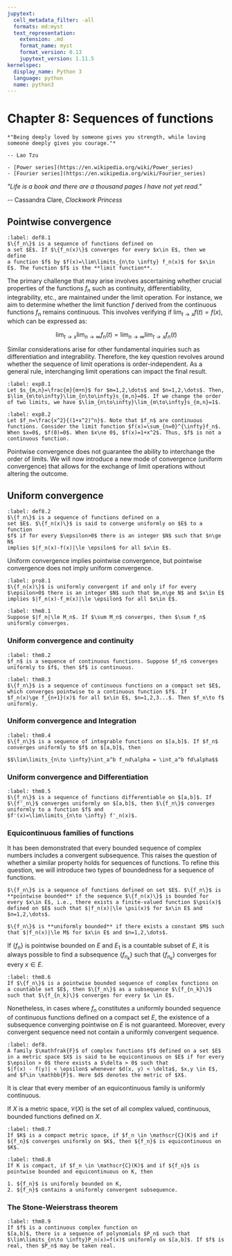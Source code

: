 ```yaml
---
jupytext:
  cell_metadata_filter: -all
  formats: md:myst
  text_representation:
    extension: .md
    format_name: myst
    format_version: 0.13
    jupytext_version: 1.11.5
kernelspec:
  display_name: Python 3
  language: python
  name: python3
---
```


# Chapter 8: Sequences of functions

```{epigraph}
*"Being deeply loved by someone gives you strength, while loving someone deeply gives you courage."*

-- Lao Tzu
```

```{seealso}
- [Power series](https://en.wikipedia.org/wiki/Power_series)
- [Fourier series](https://en.wikipedia.org/wiki/Fourier_series)
```

*"Life is a book and there are a thousand pages I have not yet read."*

-- Cassandra Clare, *Clockwork Princess*

## Pointwise convergence
````{prf:definition} pointwise convergence
:label: def8.1
$\{f_n\}$ is a sequence of functions defined on
a set $E$. If $\{f_n(x)\}$ converges for every $x\in E$, then we define
a function $f$ by $f(x)=\lim\limits_{n\to \infty} f_n(x)$ for $x\in E$. The function $f$ is the **limit function**.
````

The primary challenge that may arise involves ascertaining whether crucial properties of the functions $f_n$ such as continuity, differentiability, integrability, etc., are maintained under the limit operation. For instance, we aim to determine whether the limit function $f$ derived from the continuous functions ${f_n}$ remains continuous. This involves verifying if $\lim_{t\to x}f(t) = f(x)$, which can be expressed as:

$$
\lim_{t\to x}\lim_{n\to\infty}f_n(t) = \lim_{n\to\infty}\lim_{t\to x}f_n(t)
$$

Similar considerations arise for other fundamental inquiries such as differentiation and integrability. Therefore, the key question revolves around whether the sequence of limit operations is order-independent. As a general rule, interchanging limit operations can impact the final result.


````{prf:example}
:label: exp8.1
Let $s_{m,n}=\frac{m}{m+n}$ for $m=1,2,\dots$ and $n=1,2,\dots$. Then, $\lim_{m\to\infty}\lim_{n\to\infty}s_{m,n}=0$. If we change the order of two limits, we have $\lim_{n\to\infty}\lim_{m\to\infty}s_{m,n}=1$. 
````

````{prf:example}
:label: exp8.2
Let $f_n=\frac{x^2}{(1+x^2)^n}$. Note that $f_n$ are continuous functions. Consider the limit function $f(x)=\sum_{n=0}^{\infty}f_n$. When $x=0$, $f(0)=0$. When $x\ne 0$, $f(x)=1+x^2$. Thus, $f$ is not a continuous function. 
````

Pointwise convergence does not guarantee the ability to interchange the order of limits. We will now introduce a new mode of convergence (uniform convergence) that allows for the exchange of limit operations without altering the outcome.

## Uniform convergence
````{prf:definition} uniform convergence
:label: def8.2
$\{f_n\}$ is a sequence of functions defined on a
set $E$. $\{f_n(x)\}$ is said to converge uniformly on $E$ to a function
$f$ if for every $\epsilon>0$ there is an integer $N$ such that $n\ge N$
implies $|f_n(x)-f(x)|\le \epsilon$ for all $x\in E$.
````
Uniform convergence implies pointwise convergence, but pointwise convergence does not imply uniform convergence.

````{prf:proposition}
:label: pro8.1
$\{f_n(x)\}$ is uniformly convergent if and only if for every $\epsilon>0$ there is an integer $N$ such that $m,n\ge N$ and $x\in E$ implies $|f_n(x)-f_m(x)|\le \epsilon$ for all $x\in E$.
````

````{prf:theorem}
:label: thm8.1
Suppose $|f_n|\le M_n$. If $\sum M_n$ converges, then $\sum f_n$ uniformly converges.
````

### Uniform convergence and continuity
````{prf:theorem}
:label: thm8.2
$f_n$ is a sequence of continuous functions. Suppose $f_n$ converges uniformly to $f$, then $f$ is continuous.
````


````{prf:theorem}
:label: thm8.3
$\{f_n\}$ is a sequence of continuous functions on a compact set $E$,
which converges pointwise to a continuous function $f$. If
$f_n(x)\ge f_{n+1}(x)$ for all $x\in E$, $n=1,2,3...$. Then $f_n\to f$
uniformly.
````

### Uniform convergence and Integration
````{prf:theorem}
:label: thm8.4
$\{f_n\}$ is a sequence of integrable functions on $[a,b]$. If $f_n$
converges uniformly to $f$ on $[a,b]$, then

$$\lim\limits_{n\to \infty}\int_a^b f_nd\alpha = \int_a^b fd\alpha$$
````

### Uniform convergence and Differentiation
````{prf:theorem} 
:label: thm8.5
$\{f_n\}$ is a sequence of functions differentiable on $[a,b]$. If
$\{f'_n\}$ converges uniformly on $[a,b]$, then $\{f_n\}$ converges
uniformly to a function $f$ and
$f'(x)=\lim\limits_{n\to \infty} f'_n(x)$.
````

### Equicontinuous families of functions
It has been demonstrated that every bounded sequence of complex numbers includes a convergent subsequence. This raises the question of whether a similar property holds for sequences of functions. To refine this question, we will introduce two types of boundedness for a sequence of functions.

````{prf:definition}
$\{f_n\}$ is a sequence of functions defined on set $E$. $\{f_n\}$ is **pointwise bounded** if the sequence $\{f_n(x)\}$ is bounded for every $x\in E$, i.e., there exists a finite-valued function $\psi(x)$ defined on $E$ such that $|f_n(x)|\le \psi(x)$ for $x\in E$ and $n=1,2,\dots$.

$\{f_n\}$ is **uniformly bounded** if there exists a constant $M$ such that $|f_n(x)|\le M$ for $x\in E$ and $n=1,2,\dots$.
````

If $\{f_n\}$ is pointwise bounded on $E$ and $E_1$ is a countable subset of $E$, it is always possible to find a subsequence $\{f_{n_k}\}$ such that $\{f_{n_k}\}$ converges for every $x \in E$.

````{prf:theorem}
:label: thm8.6
If $\{f_n\}$ is a pointwise bounded sequence of complex functions on
a countable set $E$, then $\{f_n\}$ as a subsequence $\{f_{n_k}\}$ such that $\{f_{n_k}\}$ converges for every $x \in E$.
````

Nonetheless, in cases where ${f_n}$ constitutes a uniformly bounded sequence of continuous functions defined on a compact set $E$, the existence of a subsequence converging pointwise on $E$ is not guaranteed.
Moreover, every convergent sequence need not contain a uniformly convergent sequence.

````{prf:definition}
:label: def8.
A family $\mathfrak{F}$ of complex functions $f$ defined on a set $E$ in a metric space $X$ is said to be equicontinuous on $E$ if for every $\epsilon > 0$ there exists a $\delta > 0$ such that
$|f(x) - f(y)| < \epsilon$ whenever $d(x, y) < \delta$, $x,y \in E$, and $f\in \mathbb{F}$. Here $d$ denotes the metric of $X$.
````
It is clear that every member of an equicontinuous family is uniformly
continuous.

If $X$ is a metric space, $\mathscr{C}(X)$ is the set of all complex valued, continuous, bounded functions defined on $X$.

````{prf:theorem}
:label: thm8.7
If $K$ is a compact metric space, if $f_n \in \mathscr{C}(K)$ and if ${f_n}$ converges uniformly on $K$, then ${f_n}$ is equicontinuous on $K$.
````

````{prf:theorem}
:label: thm8.8
If K is compact, if $f_n \in \mathscr{C}(K)$ and if ${f_n}$ is
pointwise bounded and equicontinuous on K, then

1. ${f_n}$ is uniformly bounded on K,
2. ${f_n}$ contains a uniformly convergent subsequence.
````
### The Stone-Weierstrass theorem
````{prf:theorem} Stone-Weierstrass theorem
:label: thm8.9
If $f$ is a continuous complex function on
$[a,b]$, there is a sequence of polynomials $P_n$ such that
$\lim\limits_{n\to \infty}P_n(x)=f(x)$ uniformly on $[a,b]$. If $f$ is
real, then $P_n$ may be taken real.
````